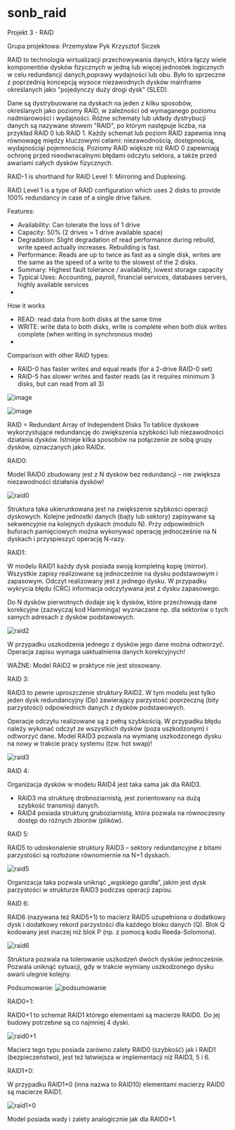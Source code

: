 # sonb_raid

Projekt 3 - RAID

Grupa projektowa:
Przemysław Pyk
Krzysztof Siczek
 
RAID to technologia wirtualizacji przechowywania danych, która łączy wiele komponentów dysków fizycznych w jedną lub więcej jednostek logicznych w celu redundancji danych,poprawy wydajności lub obu. Było to sprzeczne z poprzednią koncepcją wysoce niezawodnych dysków mainframe określanych jako "pojedynczy duży drogi dysk" (SLED).

Dane są dystrybuowane na dyskach na jeden z kilku sposobów, określanych jako poziomy RAID, w zależności od wymaganego poziomu nadmiarowości i wydajności. Różne schematy lub układy dystrybucji danych są nazywane słowem "RAID", po którym następuje liczba, na przykład RAID 0 lub RAID 1. Każdy schemat lub poziom RAID zapewnia inną równowagę między kluczowymi celami: niezawodnością, dostępnością, wydajnościąi pojemnością. Poziomy RAID większe niż RAID 0 zapewniają ochronę przed nieodwracalnymi błędami odczytu sektora, a także przed awariami całych dysków fizycznych.

RAID-1 is shorthand for RAID Level 1: Mirroring and Duplexing.

RAID Level 1 is a type of RAID configuration which uses 2 disks to provide 100% redundancy in case of a single drive failure.

Features:
- Availability: Can tolerate the loss of 1 drive
- Capacity: 50% (2 drives = 1 drive available space)
- Degradation: Slight degradation of read performance during rebuild, write speed actually increases. Rebuilding is fast.
- Performance: Reads are up to twice as fast as a single disk, writes are the same as the speed of a write to the slowest of the 2 disks.
- Summary: Highest fault tolerance / availability, lowest storage capacity
- Typical Uses: Accounting, payroll, financial services, databases servers, highly available services
- 
How it works
- READ: read data from both disks at the same time
- WRITE: write data to both disks, write is complete when both disk writes complete (when writing in synchronous mode)
- 
Comparison with other RAID types:
- RAID-0 has faster writes and equal reads (for a 2-drive RAID-0 set)
- RAID-5 has slower writes and faster reads (as it requires minimum 3 disks, but can read from all 3)

  
![image](https://user-images.githubusercontent.com/13750868/140877402-8ca2294a-b49b-4459-9e80-d6f160245bb8.png)



![image](https://user-images.githubusercontent.com/13750868/140877347-974d4f6c-a8de-426e-b888-2d5a10ef659d.png)

RAID = Redundant Array of Independent Disks To tablice dyskowe wykorzystujące redundancję do zwiększenia szybkości lub niezawodności działania dysków.
Istnieje kilka sposobów na połączenie ze sobą grupy dysków, oznaczanych jako RAIDx.

RAID0:

Model RAID0 zbudowany jest z N dysków bez redundancji – nie zwiększa niezawodności działania dysków!

![raid0](https://user-images.githubusercontent.com/75424132/140889399-7444cb6c-d287-4bec-bfb5-508b832ed215.JPG)

Struktura taka ukierunkowana jest na zwiększenie szybkości operacji dyskowych.
Kolejne jednostki danych (bajty lub sektory) zapisywane są sekwencyjnie na kolejnych
dyskach (modulo N).
Przy odpowiednich buforach pamięciowych można wykonywać operację jednocześnie
na N dyskach i przyspieszyć operację N-razy.

RAID1:

W modelu RAID1 każdy dysk posiada swoją kompletną kopię (mirror). Wszystkie
zapisy realizowane są jednocześnie na dysku podstawowym i zapasowym. Odczyt
realizowany jest z jednego dysku.
W przypadku wykrycia błędu (CRC) informacja odczytywana jest z dysku
zapasowego.

Do N dysków pierwotnych dodaje się k dysków, które przechowują dane korekcyjne
(zazwyczaj kod Hamminga) wyznaczane np. dla sektorów o tych samych adresach
z dysków podstawowych.

![raid2](https://user-images.githubusercontent.com/75424132/140889494-b1f9313b-0016-4653-88a3-184b12b72927.JPG)

W przypadku uszkodzenia jednego z dysków jego dane można odtworzyć. Operacja
zapisu wymaga uaktualnienia danych korekcyjnych!

WAŻNE:
Model RAID2 w praktyce nie jest stosowany.

RAID 3:

RAID3 to pewne uproszczenie struktury RAID2. W tym modelu jest tylko jeden dysk
redundancyjny (Dp) zawierający parzystość poprzeczną (bity parzystości)
odpowiednich danych z dysków podstawowych.

Operacje odczytu realizowane są z pełną szybkością. W przypadku błędu należy
wykonać odczyt ze wszystkich dysków (poza uszkodzonym) i odtworzyć dane.
Model RAID3 pozwala na wymianę uszkodzonego dysku na nowy w trakcie pracy
systemu (tzw. hot swap)!

![raid3](https://user-images.githubusercontent.com/75424132/140889799-3cb4007c-76af-430c-9676-e2a13d4d9ad7.JPG)

RAID 4:

Organizacja dysków w modelu RAID4 jest taka sama jak dla RAID3.
- RAID3 ma strukturę drobnoziarnistą, jest zorientowany
na dużą szybkość transmisji danych.
- RAID4 posiada strukturę gruboziarnistą, która pozwala
na równoczesny dostęp do różnych zbiorów (plików).

RAID 5:

RAID5 to udoskonalenie struktury RAID3 – sektory redundancyjne z bitami
parzystości są rozłożone równomiernie na N+1 dyskach.

![raid5](https://user-images.githubusercontent.com/75424132/140890074-45b00bbc-287c-4dd0-8c6d-b954c0642d78.JPG)

Organizacja taka pozwala uniknąć „wąskiego gardła”, jakim jest dysk parzystości
w strukturze RAID3 podczas operacji zapisu.

RAID 6:

RAID6 (nazywana też RAID5+1) to macierz RAID5 uzupełniona o dodatkowy dysk
i dodatkowy rekord parzystości dla każdego bloku danych (Q). Blok Q kodowany jest
inaczej niż blok P (np. z pomocą kodu Reeda-Solomona).

![raid6](https://user-images.githubusercontent.com/75424132/140890159-b24bcf1c-0222-40f5-9034-6513d33f8529.JPG)

Struktura pozwala na tolerowanie uszkodzeń dwóch dysków jednocześnie. Pozwala
uniknąć sytuacji, gdy w trakcie wymiany uszkodzonego dysku awarii ulegnie kolejny.

Podsumowanie:
![podsumowanie](https://user-images.githubusercontent.com/75424132/140890367-a1616436-c246-4549-a5bb-17d5578b258d.JPG)

RAID0+1:

RAID0+1 to schemat RAID1 którego elementami są macierze RAID0. Do jej
budowy potrzebne są co najmniej 4 dyski.

![raid0+1](https://user-images.githubusercontent.com/75424132/140890560-634b6a4d-fefc-4be1-ad67-8fa2b3abf651.JPG)


Macierz tego typu posiada zarówno zalety RAID0 (szybkość) jak i RAID1
(bezpieczeństwo), jest też łatwiejsza w implementacji niż RAID3, 5 i 6.

RAID1+0:

W przypadku RAID1+0 (inna nazwa to RAID10) elementami macierzy RAID0
są macierze RAID1.

![raid1+0](https://user-images.githubusercontent.com/75424132/140890745-49442487-d576-45a4-8f8a-50e85d62c87b.JPG)


Model posiada wady i zalety analogicznie jak dla RAID0+1.

